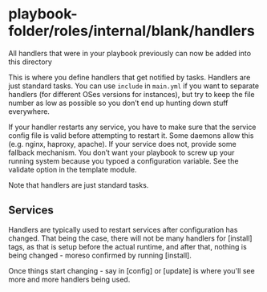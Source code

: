 # playbook-folder/roles/internal/blank/handlers

All handlers that were in your playbook previously can now be added into this directory

This is where you define handlers that get notified by tasks. Handlers are just standard tasks. You can use `include` in `main.yml` if you want to separate handlers (for different OSes versions for instances), but try to keep the file number as low as possible so you don’t end up hunting down stuff everywhere.

If your handler restarts any service, you have to make sure that the service config file is valid before attempting to restart it. Some daemons allow this (e.g. nginx, haproxy, apache). If your service does not, provide some fallback mechanism. You don’t want your playbook to screw up your running system because you typoed a configuration variable. See the validate option in the template module.

Note that handlers are just standard tasks.

## Services

Handlers are typically used to restart services after configuration has changed. That being the case, there will not be many handlers for [install] tags, as that is setup before the actual runtime, and after that, nothing is being changed - moreso confirmed by running [install].

Once things start changing - say in [config] or [update] is where you'll see more and more handlers being used.
